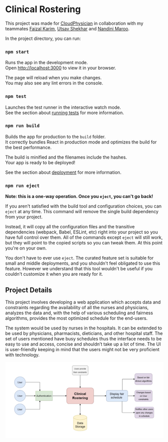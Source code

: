 # Clinical Rostering

This project was made for [CloudPhysician](https://www.cloudphysician.net/) in collaboration with my teammates [Faizal Karim](https://github.com/FaizalKarim280280), [Utsav Shekhar](https://github.com/utsav-shekhar) and [Nandini Maroo]().

In the project directory, you can run:

### `npm start`

Runs the app in the development mode.\
Open [http://localhost:3000](http://localhost:3000) to view it in your browser.

The page will reload when you make changes.\
You may also see any lint errors in the console.

### `npm test`

Launches the test runner in the interactive watch mode.\
See the section about [running tests](https://facebook.github.io/create-react-app/docs/running-tests) for more information.

### `npm run build`

Builds the app for production to the `build` folder.\
It correctly bundles React in production mode and optimizes the build for the best performance.

The build is minified and the filenames include the hashes.\
Your app is ready to be deployed!

See the section about [deployment](https://facebook.github.io/create-react-app/docs/deployment) for more information.

### `npm run eject`

**Note: this is a one-way operation. Once you `eject`, you can't go back!**

If you aren't satisfied with the build tool and configuration choices, you can `eject` at any time. This command will remove the single build dependency from your project.

Instead, it will copy all the configuration files and the transitive dependencies (webpack, Babel, ESLint, etc) right into your project so you have full control over them. All of the commands except `eject` will still work, but they will point to the copied scripts so you can tweak them. At this point you're on your own.

You don't have to ever use `eject`. The curated feature set is suitable for small and middle deployments, and you shouldn't feel obligated to use this feature. However we understand that this tool wouldn't be useful if you couldn't customize it when you are ready for it.

## Project Details

This project involves developing a web application which accepts data and constraints regarding the availability of all the nurses and physicians, analyzes the data and, with the help of various scheduling and fairness algorithms, provides the most optimized schedule for the end-users.

The system would be used by nurses in the hospitals. It can be extended to be used by physicians, pharmacists, dieticians, and other hospital staff. The set of users mentioned have busy schedules thus the interface needs to be easy to use and access, concise and shouldn’t take up a lot of time. The UI is user-friendly keeping in mind that the users might not be very proficient with technology.

![Project Concept Diagram](documents/diagram.png "Concept Diagram")

